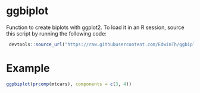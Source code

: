 # ggbiplot

Function to create biplots with ggplot2. To load it in an R session, source this script by running the following code:

```r
 devtools::source_url("https://raw.githubusercontent.com/EdwinTh/ggbiplot/master/ggbiplot.R")
```

# Example

```r
ggpbiplot(prcomp(mtcars), components = c(3, 4))
```

